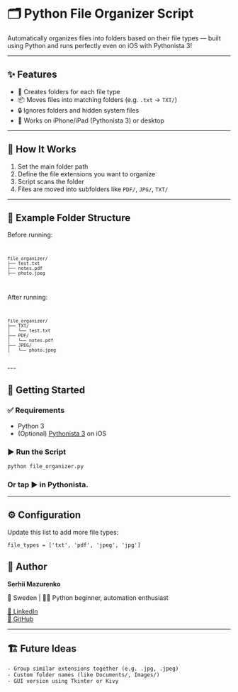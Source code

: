 # 🗂️ Python File Organizer Script

Automatically organizes files into folders based on their file types — built using Python and runs perfectly even on iOS with Pythonista 3!

---

## ✨ Features

- 📁 Creates folders for each file type
- 📦 Moves files into matching folders (e.g. `.txt` → `TXT/`)
- 🔒 Ignores folders and hidden system files
- 📱 Works on iPhone/iPad (Pythonista 3) or desktop

---

## 🔧 How It Works

1. Set the main folder path
2. Define the file extensions you want to organize
3. Script scans the folder
4. Files are moved into subfolders like `PDF/`, `JPG/`, `TXT/`

---

## 📂 Example Folder Structure

Before running:
<code>
```plaintext
file_organizer/
├── test.txt
├── notes.pdf
├── photo.jpeg
```
</code>

After running:
<code>
```plaintext
file_organizer/
├── TXT/
│   └── test.txt
├── PDF/
│   └── notes.pdf
├── JPEG/
│   └── photo.jpeg
```
</code>
---

## 🚀 Getting Started

### ✅ Requirements
- Python 3
- (Optional) [Pythonista 3](https://omz-software.com/pythonista/) on iOS

### ▶️ Run the Script

```bash
python file_organizer.py
```

### Or tap ▶️ in Pythonista.

---

## ⚙️ Configuration

Update this list to add more file types:
```
file_types = ['txt', 'pdf', 'jpeg', 'jpg']
```
## 🙌 Author

**Serhii Mazurenko**

📍 Sweden | 👨‍💻 Python beginner, automation enthusiast

[🔗 LinkedIn](https://www.linkedin.com/in/serhii-mazurenko-1361245f)  
[💼 GitHub](https://github.com/Serhii-Mazurenko376)

---

## 🏗️ Future Ideas
	- Group similar extensions together (e.g. .jpg, .jpeg)
	- Custom folder names (like Documents/, Images/)
	- GUI version using Tkinter or Kivy

